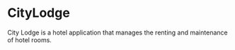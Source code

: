 # CityLodge

City Lodge is a hotel application that manages the renting and maintenance of hotel rooms.
